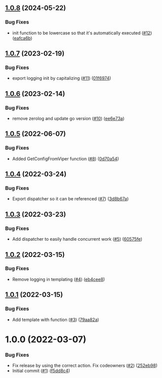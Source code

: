 ## [1.0.8](https://github.com/catalystsquad/app-utils-go/compare/v1.0.7...v1.0.8) (2024-05-22)


### Bug Fixes

* init function to be lowercase so that it's automatically executed ([#12](https://github.com/catalystsquad/app-utils-go/issues/12)) ([eafca6b](https://github.com/catalystsquad/app-utils-go/commit/eafca6b3ced665d07750239614903ed71f6996ca))

## [1.0.7](https://github.com/catalystsquad/app-utils-go/compare/v1.0.6...v1.0.7) (2023-02-19)


### Bug Fixes

* export logging init by capitalizing ([#11](https://github.com/catalystsquad/app-utils-go/issues/11)) ([01f6974](https://github.com/catalystsquad/app-utils-go/commit/01f69744dd4d5470d0f122b119905909520df991))

## [1.0.6](https://github.com/catalystsquad/app-utils-go/compare/v1.0.5...v1.0.6) (2023-02-14)


### Bug Fixes

* remove zerolog and update go version ([#10](https://github.com/catalystsquad/app-utils-go/issues/10)) ([ee6e73a](https://github.com/catalystsquad/app-utils-go/commit/ee6e73aae3c891abc99752ef19f7efb23f10cb47))

## [1.0.5](https://github.com/catalystsquad/app-utils-go/compare/v1.0.4...v1.0.5) (2022-06-07)


### Bug Fixes

* Added GetConfigFromViper function ([#8](https://github.com/catalystsquad/app-utils-go/issues/8)) ([0d70a54](https://github.com/catalystsquad/app-utils-go/commit/0d70a54e32e94271321a0efbcf701816c7bd4066))

## [1.0.4](https://github.com/catalystsquad/app-utils-go/compare/v1.0.3...v1.0.4) (2022-03-24)


### Bug Fixes

* Export dispatcher so it can be referenced ([#7](https://github.com/catalystsquad/app-utils-go/issues/7)) ([3d8b67a](https://github.com/catalystsquad/app-utils-go/commit/3d8b67a1365c75df2213ba85bd246d6a9c56668a))

## [1.0.3](https://github.com/catalystsquad/app-utils-go/compare/v1.0.2...v1.0.3) (2022-03-23)


### Bug Fixes

* Add dispatcher to easily handle concurrent work ([#5](https://github.com/catalystsquad/app-utils-go/issues/5)) ([60575fe](https://github.com/catalystsquad/app-utils-go/commit/60575fec78a9f539d97fd1c04626a6fa7c9f7652))

## [1.0.2](https://github.com/catalystsquad/app-utils-go/compare/v1.0.1...v1.0.2) (2022-03-15)


### Bug Fixes

* Remove logging in templating ([#4](https://github.com/catalystsquad/app-utils-go/issues/4)) ([eb4cee8](https://github.com/catalystsquad/app-utils-go/commit/eb4cee85deedee0f707e8a49ea688eaa17e56cb7))

## [1.0.1](https://github.com/catalystsquad/app-utils-go/compare/v1.0.0...v1.0.1) (2022-03-15)


### Bug Fixes

* Add template with function ([#3](https://github.com/catalystsquad/app-utils-go/issues/3)) ([79aa82a](https://github.com/catalystsquad/app-utils-go/commit/79aa82af3dfa1afd3633e84c367ac6af382da603))

# 1.0.0 (2022-03-07)


### Bug Fixes

* Fix release by using the correct action. Fix codeowners ([#2](https://github.com/catalystsquad/app-utils-go/issues/2)) ([252eb98](https://github.com/catalystsquad/app-utils-go/commit/252eb983a59a2ffff3b6ef43fe4a5868bf714955))
* Initial commit ([#1](https://github.com/catalystsquad/app-utils-go/issues/1)) ([f5dd8c4](https://github.com/catalystsquad/app-utils-go/commit/f5dd8c46609c341cd022e067357faf17be9b86ce))
